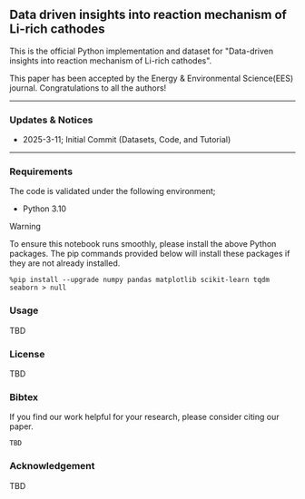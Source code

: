 ## Data driven insights into reaction mechanism of Li-rich cathodes
This is the official Python implementation and dataset for "Data-driven insights into reaction mechanism of Li-rich cathodes".

This paper has been accepted by the Energy & Environmental Science(EES) journal. Congratulations to all the authors!
- - -
### Updates & Notices
- 2025-3-11; Initial Commit (Datasets, Code, and Tutorial)

- - -
### Requirements
The code is validated under the following environment;
  - Python 3.10

> [!WARNING]
> To ensure this notebook runs smoothly, please install the above Python packages. The pip commands provided below will install these packages if they are not already installed.
> ```
> %pip install --upgrade numpy pandas matplotlib scikit-learn tqdm seaborn > null
> ```


### Usage
TBD


### License
TBD


### Bibtex
If you find our work helpful for your research, please consider citing our paper.
```
TBD
```


### Acknowledgement
TBD
